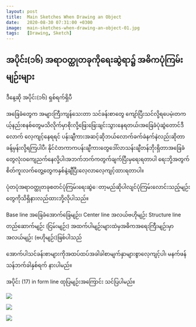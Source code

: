 ```yaml
---
layout: post
title:  Main Sketches When Drawing an Object
date:   2020-08-30 07:31:00 +0300
image:  main-sketches-when-drawing-an-object-01.jpg
tags:   [Drawing, Sketch]
---
```

## အပိုင်း(၁၆) အရာဝတ္ထုတခုကို‌ရေးဆွဲရာ၌ အဓိကပုံကြမ်းမျဉ်းများ

ဒီနေ့ဆို အပိုင်း(၁၆) ရှစ်ရက်ရှိပီ

အခြေခံတွေက အများကြီးကျန်သေးတာ သင်ခန်းစာတွေ ကျော်ပြီးသင်လို့ရပေမဲ့၊တကယ့်နည်းစနစ်တွေမသိလိုက်မှာစိုးလို့ဖြေးဖြေးချင်းသွားနေရတယ်၊အခြေခံပုံဆွဲတောင်ဒီလောက် လေ့ကျင့်နေရရင် ပန်းချီကားအဆင့်ဆိုဘယ်လောက်ခက်ခဲနက်နဲလည်းဆိုတာခန့်မှန်းလို့ရကြပါပီ၊ နိုင်ငံတကာကပန်းချီကားတွေဒေါ်လာသန်းချီတန်ဘိုးရှိတာအခြေခံတွေလုံးဝကျေညက်နေလို့ပါ၊အဘက်ဘက်ကတွက်ချက်ပြီးမှရေးရတာပါ ရေးဘို့အတွက်စိတ်ကူးလက်တွေ့တွေကနှစ်နဲ့ချီပြီးလေ့လာလေ့ကျင့်ထားရတာပါ။

ပုံတပုံအရာဝတ္ထုတခုစတင်ပုံကြမ်းရေးဆွဲ‌ေတာ့မည်ဆိုပါလျင်ပုံကြမ်းလောင်းသည့်မျဉ်းတွေကိုသိရှိနားလည်ထားဘို့လိုပါသည်။

Base line အခြေခံအောက်ခြေမျဉ်း၊
Center line အလယ်ဗဟိုမျဉ်း
Structure line တည်ဆောက်မျဉ်း (ငြမ်းမျဉ်း) အထက်ပါမျဉ်းများထဲမှအဓိကအရေးကြီးမျဉ်းမှာအလယ်မျဉ်း (ဗဟိုမျဉ်း)ဖြစ်ပါသည်

အောက်ပါသင်ခန်းစာများကိုအထပ်ထပ်အခါခါစာမျက်နှာများစွာလေ့ကျင့်ပါ၊ မနက်ဖန် သန်ဘက်ခါနှစ်ရက် နားပါမည်။

အပိုင်း (17) in form line ထုပြမျဉ်းအကြောင်း သင်ပြပါမည်။

![]({{site.baseurl}}/img/main-sketches-when-drawing-an-object-01.jpg)

![]({{site.baseurl}}/img/main-sketches-when-drawing-an-object-02.jpg)

![]({{site.baseurl}}/img/main-sketches-when-drawing-an-object-03.jpg)


